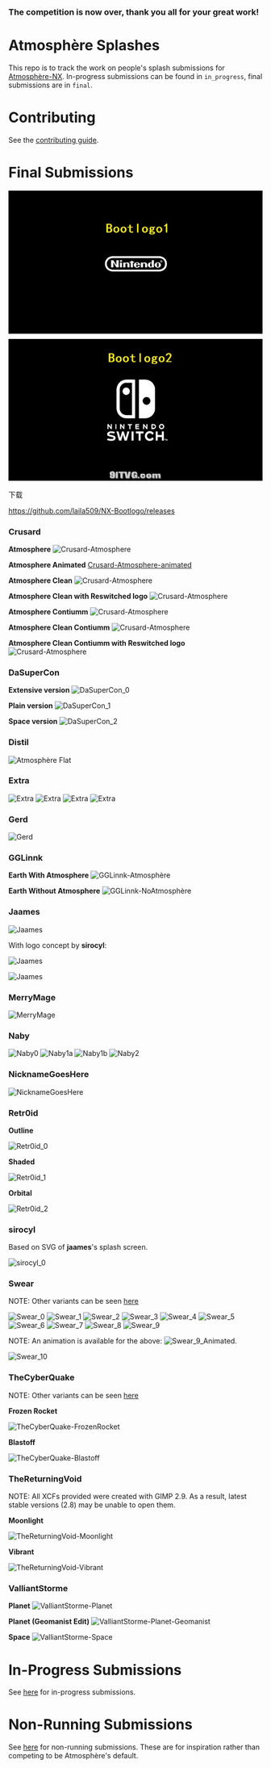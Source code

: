 
### The competition is now over, thank you all for your great work!

# Atmosphère Splashes

This repo is to track the work on people's splash submissions for [Atmosphère-NX](https://github.com/Atmosphere-NX/Atmosphere). In-progress submissions can be found in `in_progress`, final submissions are in `final`.

# Contributing

See the [contributing guide](CONTRIBUTING.md).

# Final Submissions
![伪装开机样图两份](https://github.com/laila509/NX-Bootlogo/blob/master/logo12.jpg?raw=true)

下载

https://github.com/laila509/NX-Bootlogo/releases

### Crusard

**Atmosphere**
![Crusard-Atmosphere](https://raw.githubusercontent.com/Atmosphere-NX/Atmosphere-Splashes/master/final/Crusard/Crusard_0.png)

**Atmosphere Animated**
[Crusard-Atmosphere-animated](https://raw.githubusercontent.com/Atmosphere-NX/Atmosphere-Splashes/master/final/Crusard/Crusard_0.mp4)

**Atmosphere Clean**
![Crusard-Atmosphere](https://raw.githubusercontent.com/Atmosphere-NX/Atmosphere-Splashes/master/final/Crusard/Crusard_1.png)

**Atmosphere Clean with Reswitched logo**
![Crusard-Atmosphere](https://raw.githubusercontent.com/Atmosphere-NX/Atmosphere-Splashes/master/final/Crusard/Crusard_2.png)

**Atmosphere Contiumm**
![Crusard-Atmosphere](https://raw.githubusercontent.com/Atmosphere-NX/Atmosphere-Splashes/master/final/Crusard/Crusard_3.png)

**Atmosphere Clean Contiumm**
![Crusard-Atmosphere](https://raw.githubusercontent.com/Atmosphere-NX/Atmosphere-Splashes/master/final/Crusard/Crusard_4.png)

**Atmosphere Clean Contiumm with Reswitched logo**
![Crusard-Atmosphere](https://raw.githubusercontent.com/Atmosphere-NX/Atmosphere-Splashes/master/final/Crusard/Crusard_5.png)

### DaSuperCon

**Extensive version**
![DaSuperCon_0](https://raw.githubusercontent.com/Atmosphere-NX/Atmosphere-Splashes/master/final/DaSuperCon_0.png)

**Plain version**
![DaSuperCon_1](https://raw.githubusercontent.com/Atmosphere-NX/Atmosphere-Splashes/master/final/DaSuperCon_1.png)

**Space version**
![DaSuperCon_2](https://raw.githubusercontent.com/Atmosphere-NX/Atmosphere-Splashes/master/final/DaSuperCon_2.png)

### Distil

![Atmosphère Flat](https://raw.githubusercontent.com/Atmosphere-NX/Atmosphere-Splashes/master/final/Distil_0.png)

### Extra

![Extra](https://raw.githubusercontent.com/Atmosphere-NX/Atmosphere-Splashes/master/final/Extra_0.png)
![Extra](https://raw.githubusercontent.com/Atmosphere-NX/Atmosphere-Splashes/master/final/Extra_1.png)
![Extra](https://raw.githubusercontent.com/Atmosphere-NX/Atmosphere-Splashes/master/final/Extra_2.png)
![Extra](https://raw.githubusercontent.com/Atmosphere-NX/Atmosphere-Splashes/master/final/Extra_3.png)

### Gerd

![Gerd](https://raw.githubusercontent.com/Atmosphere-NX/Atmosphere-Splashes/master/final/Gerd_0.png)

### GGLinnk

**Earth With Atmosphere**
![GGLinnk-Atmosphère](final/GGLinnk/rendus/atmos_rev5.1_atmos.png)

**Earth Without Atmosphere**
![GGLinnk-NoAtmosphère](final/GGLinnk/rendus/atmos_rev5.2_noatmos.png)

### Jaames

![Jaames](https://raw.githubusercontent.com/Atmosphere-NX/Atmosphere-Splashes/master/final/jaames_0.png)

With logo concept by **sirocyl**:

![Jaames](https://raw.githubusercontent.com/Atmosphere-NX/Atmosphere-Splashes/master/final/jaames_1.png)

![Jaames](https://raw.githubusercontent.com/Atmosphere-NX/Atmosphere-Splashes/master/final/jaames_2.png)

### MerryMage

![MerryMage](https://raw.githubusercontent.com/Atmosphere-NX/Atmosphere-Splashes/master/final/MerryMage_0.png)

### Naby

![Naby0](./final/Naby/Naby_0.png)
![Naby1a](./final/Naby/Naby_1a.png)
![Naby1b](./final/Naby/Naby_1b.png)
![Naby2](./final/Naby/Naby_2.png)

### NicknameGoesHere

![NicknameGoesHere](https://raw.githubusercontent.com/Atmosphere-NX/Atmosphere-Splashes/master/final/NicknameGoesHere_0.png)

### Retr0id

**Outline**

![Retr0id_0](https://raw.githubusercontent.com/Atmosphere-NX/Atmosphere-Splashes/master/final/Retr0id_0.png)

**Shaded**

![Retr0id_1](https://raw.githubusercontent.com/Atmosphere-NX/Atmosphere-Splashes/master/final/Retr0id_1.png)

**Orbital**

![Retr0id_2](https://raw.githubusercontent.com/Atmosphere-NX/Atmosphere-Splashes/master/final/Retr0id_2.png)

### sirocyl

Based on SVG of **jaames**'s splash screen.

![sirocyl_0](https://raw.githubusercontent.com/Atmosphere-NX/Atmosphere-Splashes/master/final/sirocyl_0.png)

### Swear

NOTE: Other variants can be seen [here](https://github.com/Atmosphere-NX/Atmosphere-Splashes/tree/master/final/Swear/README.md)

![Swear_0](https://raw.githubusercontent.com/Atmosphere-NX/Atmosphere-Splashes/master/final/Swear_0.png)
![Swear_1](https://raw.githubusercontent.com/Atmosphere-NX/Atmosphere-Splashes/master/final/Swear_1.png)
![Swear_2](https://raw.githubusercontent.com/Atmosphere-NX/Atmosphere-Splashes/master/final/Swear_2.png)
![Swear_3](https://raw.githubusercontent.com/Atmosphere-NX/Atmosphere-Splashes/master/final/Swear_3.png)
![Swear_4](https://raw.githubusercontent.com/Atmosphere-NX/Atmosphere-Splashes/master/final/Swear_4.png)
![Swear_5](https://raw.githubusercontent.com/Atmosphere-NX/Atmosphere-Splashes/master/final/Swear_5.png)
![Swear_6](https://raw.githubusercontent.com/Atmosphere-NX/Atmosphere-Splashes/master/final/Swear_6.png)
![Swear_7](https://raw.githubusercontent.com/Atmosphere-NX/Atmosphere-Splashes/master/final/Swear_7.png)
![Swear_8](https://raw.githubusercontent.com/Atmosphere-NX/Atmosphere-Splashes/master/final/Swear_8.png)
![Swear_9](https://raw.githubusercontent.com/Atmosphere-NX/Atmosphere-Splashes/master/final/Swear_9.png)

NOTE: An animation is available for the above:
![Swear_9_Animated](https://raw.githubusercontent.com/Atmosphere-NX/Atmosphere-Splashes/master/final/Swear/Swear_9-Animated.gif).

![Swear_10](https://raw.githubusercontent.com/Atmosphere-NX/Atmosphere-Splashes/master/final/Swear_10.png)

### TheCyberQuake

NOTE: Other variants can be seen [here](https://github.com/Atmosphere-NX/Atmosphere-Splashes/tree/master/final/TheCyberQuake/README.md)

**Frozen Rocket**

![TheCyberQuake-FrozenRocket](https://raw.githubusercontent.com/Atmosphere-NX/Atmosphere-Splashes/master/final/TheCyberQuake_3.png)

**Blastoff**

![TheCyberQuake-Blastoff](https://raw.githubusercontent.com/Atmosphere-NX/Atmosphere-Splashes/master/final/TheCyberQuake_4.png)


### TheReturningVoid

NOTE: All XCFs provided were created with GIMP 2.9. As a result, latest stable versions (2.8) may be unable to open them.

**Moonlight**

![TheReturningVoid-Moonlight](https://raw.githubusercontent.com/Atmosphere-NX/Atmosphere-Splashes/master/final/TheReturningVoid_0.png)

**Vibrant**

![TheReturningVoid-Vibrant](https://raw.githubusercontent.com/Atmosphere-NX/Atmosphere-Splashes/master/final/TheReturningVoid_1.png)

### ValliantStorme

**Planet**
![ValliantStorme-Planet](https://raw.githubusercontent.com/Atmosphere-NX/Atmosphere-Splashes/master/final/valliantstorme_0.png)

**Planet (Geomanist Edit)**
![ValliantStorme-Planet-Geomanist](https://raw.githubusercontent.com/Atmosphere-NX/Atmosphere-Splashes/master/final/valliantstorme_1.png)

**Space**
![ValliantStorme-Space](https://raw.githubusercontent.com/Atmosphere-NX/Atmosphere-Splashes/master/final/valliantstorme_2.png)


# In-Progress Submissions

See [here](https://github.com/Atmosphere-NX/Atmosphere-Splashes/tree/master/in_progress/Readme.md) for in-progress submissions.

# Non-Running Submissions

See [here](https://github.com/Atmosphere-NX/Atmosphere-Splashes/tree/master/non_running/Readme.md) for non-running submissions. These are for inspiration rather than competing to be Atmosphère's default.
